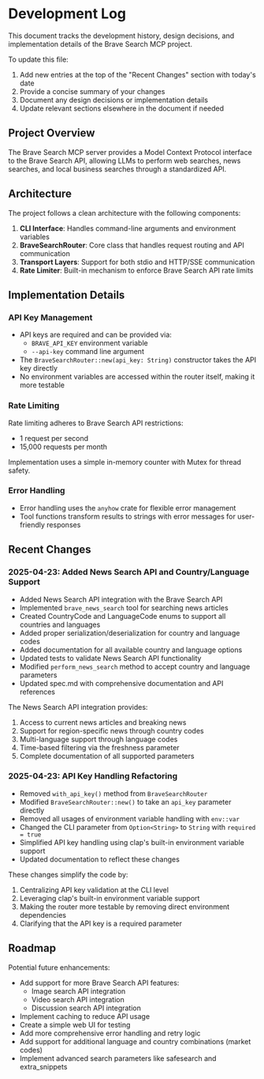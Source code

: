 # Development Log

This document tracks the development history, design decisions, and implementation details of the Brave Search MCP project.

To update this file:
1. Add new entries at the top of the "Recent Changes" section with today's date
2. Provide a concise summary of your changes
3. Document any design decisions or implementation details
4. Update relevant sections elsewhere in the document if needed

## Project Overview

The Brave Search MCP server provides a Model Context Protocol interface to the Brave Search API, allowing LLMs to perform web searches, news searches, and local business searches through a standardized API.

## Architecture

The project follows a clean architecture with the following components:

1. **CLI Interface**: Handles command-line arguments and environment variables
2. **BraveSearchRouter**: Core class that handles request routing and API communication
3. **Transport Layers**: Support for both stdio and HTTP/SSE communication
4. **Rate Limiter**: Built-in mechanism to enforce Brave Search API rate limits

## Implementation Details

### API Key Management

- API keys are required and can be provided via:
  - `BRAVE_API_KEY` environment variable
  - `--api-key` command line argument
- The `BraveSearchRouter::new(api_key: String)` constructor takes the API key directly
- No environment variables are accessed within the router itself, making it more testable

### Rate Limiting

Rate limiting adheres to Brave Search API restrictions:
- 1 request per second
- 15,000 requests per month

Implementation uses a simple in-memory counter with Mutex for thread safety.

### Error Handling

- Error handling uses the `anyhow` crate for flexible error management
- Tool functions transform results to strings with error messages for user-friendly responses

## Recent Changes

### 2025-04-23: Added News Search API and Country/Language Support

- Added News Search API integration with the Brave Search API
- Implemented `brave_news_search` tool for searching news articles
- Created CountryCode and LanguageCode enums to support all countries and languages
- Added proper serialization/deserialization for country and language codes
- Added documentation for all available country and language options
- Updated tests to validate News Search API functionality
- Modified `perform_news_search` method to accept country and language parameters
- Updated spec.md with comprehensive documentation and API references

The News Search API integration provides:
1. Access to current news articles and breaking news
2. Support for region-specific news through country codes
3. Multi-language support through language codes
4. Time-based filtering via the freshness parameter
5. Complete documentation of all supported parameters

### 2025-04-23: API Key Handling Refactoring

- Removed `with_api_key()` method from `BraveSearchRouter`
- Modified `BraveSearchRouter::new()` to take an `api_key` parameter directly
- Removed all usages of environment variable handling with `env::var`
- Changed the CLI parameter from `Option<String>` to `String` with `required = true`
- Simplified API key handling using clap's built-in environment variable support
- Updated documentation to reflect these changes

These changes simplify the code by:
1. Centralizing API key validation at the CLI level
2. Leveraging clap's built-in environment variable support
3. Making the router more testable by removing direct environment dependencies
4. Clarifying that the API key is a required parameter

## Roadmap

Potential future enhancements:
- Add support for more Brave Search API features:
  - Image search API integration
  - Video search API integration
  - Discussion search API integration
- Implement caching to reduce API usage
- Create a simple web UI for testing
- Add more comprehensive error handling and retry logic
- Add support for additional language and country combinations (market codes)
- Implement advanced search parameters like safesearch and extra_snippets